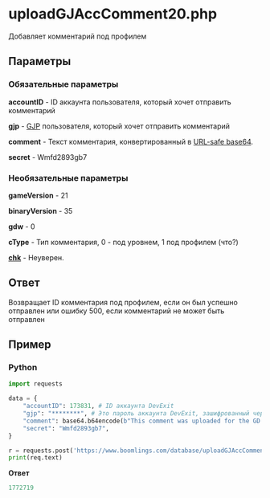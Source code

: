 # uploadGJAccComment20.php

Добавляет комментарий под профилем

## Параметры

### Обязательные параметры

**accountID** - ID аккаунта пользователя, который хочет отправить комментарий

**gjp** - [GJP](/topics/encryption/gjp.md) пользователя, который хочет отправить комментарий

**comment** - Текст комментария, конвертированный в [URL-safe base64](/topics/encryption/base64).

**secret** - Wmfd2893gb7

### Необязательные параметры

**gameVersion** - 21

**binaryVersion** - 35

**gdw** - 0

**cType** - Тип комментария, 0 - под уровнем, 1 под профилем (что?)

[**chk**](/topics/encryption/chk?id=comment) - Неуверен.

## Ответ

Возвращает ID комментария под профилем, если он был успешно отправлен или ошибку 500, если комментарий не может быть отправлен

## Пример

<!-- tabs:start -->

### **Python**

```py
import requests

data = {
    "accountID": 173831, # ID аккаунта DevExit
    "gjp": "********", # Это пароль аккаунта DevExit, зашифрованный через GJP
    "comment": base64.b64encode(b"This comment was uploaded for the GD Docs!").decode(),
    "secret": "Wmfd2893gb7",
}

r = requests.post('https://www.boomlings.com/database/uploadGJAccComment20.php', data=data)
print(req.text)
```

**Ответ**
```py
1772719
```

<!-- tabs:end -->
